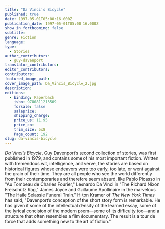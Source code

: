 ```yaml
---
title: "Da Vinci’s Bicycle"
published: true
date: 1997-05-01T05:00:16.000Z
publication_date: 1997-05-01T05:00:16.000Z
show_in_forthcoming: false
subtitle:
genre: Fiction
language:
type:
  - Stories
author_contributors:
  - guy-davenport
translator_contributors:
editor_contributors:
contributors:
featured_image_path:
cover_image_path: Da_Vincis_Bicycle_2.jpg
description:
editions:
  - binding: Paperback
    isbn: 9780811213509
    forsale: false
    saleprice:
    shipping_charge:
    price_us: 11.95
    price_cn:
    trim_size: 5x8
    Page_count: 192
slug: da-vincis-bicycle
---
```


_Da Vinci’s Bicycle_, Guy Davenport’s second collection of stories, was first published in 1979, and contains some of his most important fiction. Written with tremendous wit, intelligence, and verve, the stories are based on historical figures whose endeavors were too early, too late, or went against the grain of their time. They are all people who see the world differently from their contemporaries and therefore seem absurd, like Pablo Picasso in "Au Tombeau de Charles Fourier," Leonardo Da Vinci in "The Richard Nixon Freischütz Rag," James Joyce and Guillaume Apollinaire in the marvelous "The Haile Selassie Funeral Train." Hilton Kramer of _The New York Times_ has said, "Davenport’s conception of the short story form is remarkable. He has given it some of the intellectual density of the learned essay, some of the lyrical concision of the modern poem––some of its difficulty too––and a structure that often resembles a film documentary. The result is a tour de force that adds something new to the art of fiction."

